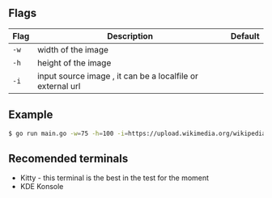 <!--Flags settup of the application> -->

## Flags

| Flag | Description | Default |
| --- | --- | --- |
| `-w` | width of the image | |
| `-h` | height of the image | |
| `-i` | input source image , it can be a localfile or external url | |

## Example

```bash
$ go run main.go -w=75 -h=100 -i=https://upload.wikimedia.org/wikipedia/commons/5/5a/Rotating_Tux.gif 
```

## Recomended terminals

- Kitty - this terminal is the best in the test for the moment 
- KDE Konsole 